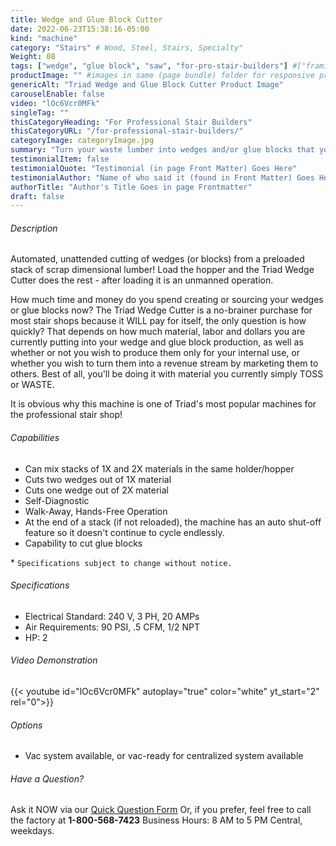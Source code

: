 ```yaml
---
title: Wedge and Glue Block Cutter
date: 2022-06-23T15:38:16-05:00
kind: "machine"
category: "Stairs" # Wood, Steel, Stairs, Specialty"
Weight: 08
tags: ["wedge", "glue block", "saw", "for-pro-stair-builders"] #["framing", "table", "mobile", "stick-builder" "shed-builder"]
productImage: "" #images in same (page bundle) folder for responsive processing
genericAlt: "Triad Wedge and Glue Block Cutter Product Image"
carouselEnable: false
video: "lOc6Vcr0MFk"
singleTag: ""
thisCategoryHeading: "For Professional Stair Builders"
thisCategoryURL: "/for-professional-stair-builders/"
categoryImage: categoryImage.jpg
summary: "Turn your waste lumber into wedges and/or glue blocks that your shop can consume OR market. Create a new profit center!"
testimonialItem: false
testimonialQuote: "Testimonial (in page Front Matter) Goes Here"
testimonialAuthor: "Name of who said it (found in Front Matter) Goes Here"
authorTitle: "Author's Title Goes in page Frontmatter"
draft: false
---
```


###### Description

Automated, unattended cutting of wedges (or blocks) from a preloaded stack of scrap dimensional lumber! Load the hopper and the Triad Wedge Cutter does the rest - after loading it is an unmanned operation.

How much time and money do you spend creating or sourcing your wedges or glue blocks now? The Triad Wedge Cutter is a no-brainer purchase for most stair shops because it WILL pay for itself, the only question is how quickly? That depends on how much material, labor and dollars you are currently putting into your wedge and glue block production, as well as whether or not you wish to produce them only for your internal use, or whether you wish to turn them into a revenue stream by marketing them to others. Best of all, you'll be doing it with material you currently simply TOSS or WASTE.

It is obvious why this machine is one of Triad's most popular machines for the professional stair shop!

###### Capabilities

* Can mix stacks of 1X and 2X materials in the same holder/hopper
* Cuts two wedges out of 1X material
* Cuts one wedge out of 2X material
* Self-Diagnostic
* Walk-Away, Hands-Free Operation
* At the end of a stack (if not reloaded), the machine has an auto shut-off feature so it doesn't continue to cycle endlessly.
* Capability to cut glue blocks

\* `Specifications subject to change without notice.`

###### Specifications

* Electrical Standard: 240 V, 3 PH, 20 AMPs
* Air Requirements: 90 PSI, .5 CFM, 1/2 NPT
* HP: 2

###### Video Demonstration

{{< youtube id="lOc6Vcr0MFk" autoplay="true" color="white" yt_start="2" rel="0">}}

###### Options

- Vac system available, or vac-ready for centralized system available

###### Have a Question?

Ask it NOW via our [Quick Question Form](#qq)
Or, if you prefer, feel free to call the factory at **1-800-568-7423** Business Hours: 8 AM to 5 PM Central, weekdays.
